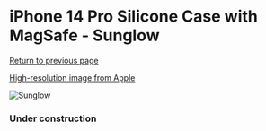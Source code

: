 # iPhone 14 Pro Silicone Case with MagSafe - Sunglow

[Return to previous page](/iphone_14)

[High-resolution image from Apple](https://store.storeimages.cdn-apple.com/8756/as-images.apple.com/is/MPTM3?wid=4500&hei=4500&fmt=png)

<div style="width: 384px"><img src="/everyphone/MPTM3.png" alt="Sunglow"></div>

### Under construction
